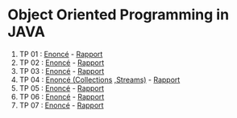 # Object Oriented Programming in JAVA

1. TP 01 : [Enoncé](Arrays%20and%20Strings/les%20tableaux%20et%20les%20chaines%20de%20caractères.pdf) -  [Rapport](Arrays%20and%20Strings/README.md)
2. TP 02 : [Enoncé](Inheritance,%20Overriding,%20Polymorphism,%20Abstract%20classes,%20and%20Interfaces/AP%20-%20Héritage-%20Redéfinition%20-%20Polymorphisme%20-%20Classes%20abstraites%20et%20interfaces.pdf) -  [Rapport](Inheritance,%20Overriding,%20Polymorphism,%20Abstract%20classes,%20and%20Interfaces/README.md)
3. TP 03 : [Enoncé](Gestion%20des%20exceptions/Gestion%20des%20exceptions.pdf) - [Rapport](Gestion%20des%20exceptions/README.md) 
4. TP 04 : [Enoncé (Collections](Collections_Streams/TP_Collections.pdf) [,Streams)](Collections_Streams/TP_Streams.pdf) - [Rapport](Collections_Streams/README.md) 
5. TP 05 : [Enoncé](JavaFX_et_acces_aux_base_de_donnees/TP_JAVAFX_JDBC.pdf) - [Rapport](JavaFX_et_acces_aux_base_de_donnees/README.md) 
6. TP 06 : [Enoncé](Genericite_et_entrees_sorties/Généricité%20et%20entrées%20sorties.pdf) - [Rapport](Genericite_et_entrees_sorties/README.md) 
7. TP 07 : [Enoncé](Threads/threads.pdf) - [Rapport](Threads/README.md) 